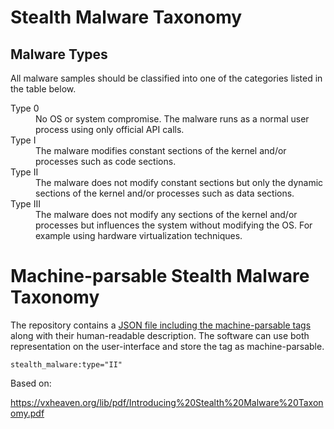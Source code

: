 # Stealth Malware Taxonomy

## Malware Types

All malware samples should be classified into one of the categories listed in the table below.

<dl>
<dt>Type 0</dt>
<dd>No OS or system compromise. The malware runs as a normal user process using only official API calls.<dd>

<dt>Type I</dt>
<dd>The malware modifies constant sections of the kernel and/or processes such as code sections.<dd>

<dt>Type II</dt>
<dd>The malware does not modify constant sections but only the dynamic sections of the kernel and/or processes such as data sections.<dd>

<dt>Type III</dt>
<dd>The malware does not modify any sections of the kernel and/or processes but influences the system without modifying the OS. For example using hardware virtualization techniques.<dd>
</dl>

# Machine-parsable Stealth Malware Taxonomy

The repository contains a [JSON file including the machine-parsable tags](machinetag.json)
along with their human-readable description. The software can use both
representation on the user-interface and store the tag as machine-parsable.

~~~~
stealth_malware:type="II"
~~~~

Based on:

https://vxheaven.org/lib/pdf/Introducing%20Stealth%20Malware%20Taxonomy.pdf


